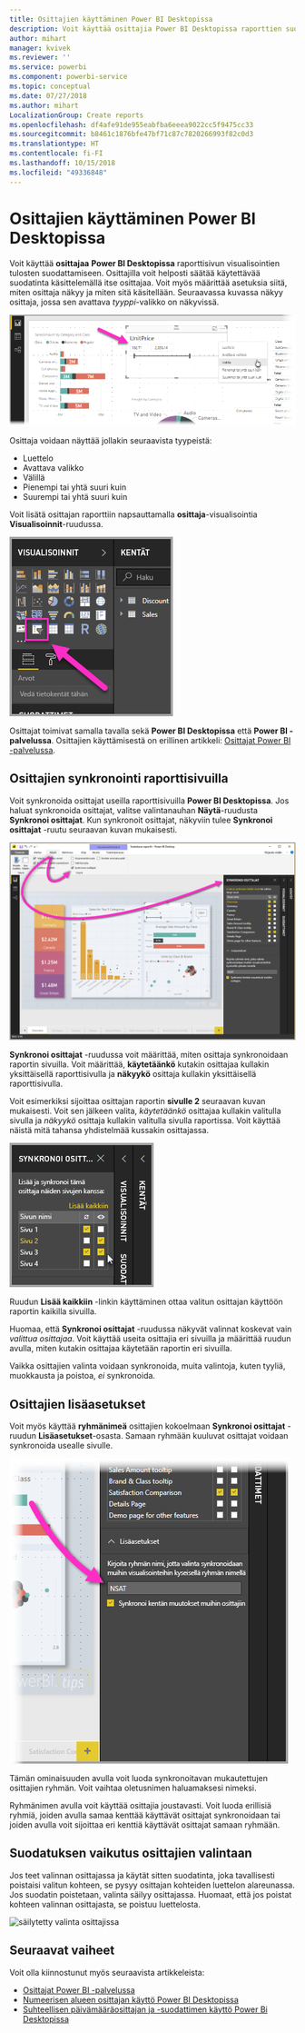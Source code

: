 ```yaml
---
title: Osittajien käyttäminen Power BI Desktopissa
description: Voit käyttää osittajia Power BI Desktopissa raporttien suodattamiseen, korostamiseen ja mukauttamiseen
author: mihart
manager: kvivek
ms.reviewer: ''
ms.service: powerbi
ms.component: powerbi-service
ms.topic: conceptual
ms.date: 07/27/2018
ms.author: mihart
LocalizationGroup: Create reports
ms.openlocfilehash: df4afe91de955eabfba6eeea9022cc5f9475cc33
ms.sourcegitcommit: b8461c1876bfe47bf71c87c7820266993f82c0d3
ms.translationtype: HT
ms.contentlocale: fi-FI
ms.lasthandoff: 10/15/2018
ms.locfileid: "49336848"
---
```

# <a name="using-slicers-power-bi-desktop"></a>Osittajien käyttäminen Power BI Desktopissa

Voit käyttää **osittajaa** **Power BI Desktopissa** raporttisivun visualisointien tulosten suodattamiseen. Osittajilla voit helposti säätää käytettävää suodatinta käsittelemällä itse osittajaa. Voit myös määrittää asetuksia siitä, miten osittaja näkyy ja miten sitä käsitellään. Seuraavassa kuvassa näkyy osittaja, jossa sen avattava *tyyppi*-valikko on näkyvissä. 

![osittajat Desktopissa](./media/desktop-slicers/desktop-slicers_01.png)

Osittaja voidaan näyttää jollakin seuraavista tyypeistä:

* Luettelo
* Avattava valikko
* Välillä
* Pienempi tai yhtä suuri kuin
* Suurempi tai yhtä suuri kuin

Voit lisätä osittajan raporttiin napsauttamalla **osittaja**-visualisointia **Visualisoinnit**-ruudussa.

![osittajan visuaalinen tyyppi](./media/desktop-slicers/desktop-slicers_02.png)

Osittajat toimivat samalla tavalla sekä **Power BI Desktopissa** että **Power BI -palvelussa**. Osittajien käyttämisestä on erillinen artikkeli: [Osittajat Power BI -palvelussa](power-bi-visualization-slicers.md).

## <a name="synchronize-slicers-across-report-pages"></a>Osittajien synkronointi raporttisivuilla

Voit synkronoida osittajat useilla raporttisivuilla **Power BI Desktopissa**. Jos haluat synkronoida osittajat, valitse valintanauhan **Näytä**-ruudusta **Synkronoi osittajat**. Kun synkronoit osittajat, näkyviin tulee **Synkronoi osittajat** -ruutu seuraavan kuvan mukaisesti.

![näytä synkronoi osittajat -ruutu](./media/desktop-slicers/desktop-slicers_03.png)

**Synkronoi osittajat** -ruudussa voit määrittää, miten osittaja synkronoidaan raportin sivuilla. Voit määrittää, **käytetäänkö** kutakin osittajaa kullakin yksittäisellä raporttisivulla ja **näkyykö** osittaja kullakin yksittäisellä raporttisivulla.

Voit esimerkiksi sijoittaa osittajan raportin **sivulle 2** seuraavan kuvan mukaisesti. Voit sen jälkeen valita, *käytetäänkö* osittajaa kullakin valitulla sivulla ja *näkyykö* osittaja kullakin valitulla sivulla raportissa. Voit käyttää näistä mitä tahansa yhdistelmää kussakin osittajassa. 

![synkronoi osittajat](./media/desktop-slicers/desktop-slicers_04.png)

Ruudun **Lisää kaikkiin** -linkin käyttäminen ottaa valitun osittajan käyttöön raportin kaikilla sivuilla.


Huomaa, että **Synkronoi osittajat** -ruudussa näkyvät valinnat koskevat vain *valittua osittajaa*. Voit käyttää useita osittajia eri sivuilla ja määrittää ruudun avulla, miten kutakin osittajaa käytetään raportin eri sivuilla. 

Vaikka osittajien valinta voidaan synkronoida, muita valintoja, kuten tyyliä, muokkausta ja poistoa, *ei* synkronoida. 

## <a name="advanced-options-for-slicers"></a>Osittajien lisäasetukset

Voit myös käyttää **ryhmänimeä** osittajien kokoelmaan **Synkronoi osittajat** -ruudun **Lisäasetukset**-osasta. Samaan ryhmään kuuluvat osittajat voidaan synkronoida usealle sivulle. 

![osittajien ryhmänimi](./media/desktop-slicers/desktop-slicers_05.png)

Tämän ominaisuuden avulla voit luoda synkronoitavan mukautettujen osittajien ryhmän. Voit vaihtaa oletusnimen haluamaksesi nimeksi. 

Ryhmänimen avulla voit käyttää osittajia joustavasti. Voit luoda erillisiä ryhmiä, joiden avulla samaa kenttää käyttävät osittajat synkronoidaan tai joiden avulla voit sijoittaa eri kenttiä käyttävät osittajat samaan ryhmään. 

## <a name="how-filtering-affects-selection-in-slicers"></a>Suodatuksen vaikutus osittajien valintaan

Jos teet valinnan osittajassa ja käytät sitten suodatinta, joka tavallisesti poistaisi valitun kohteen, se pysyy osittajan kohteiden luettelon alareunassa. Jos suodatin poistetaan, valinta säilyy osittajassa. Huomaat, että jos poistat kohteen valinnan osittajasta, se poistuu luettelosta.

![säilytetty valinta osittajissa](./media/desktop-slicers/retained-selection-in-slicers.gif)


## <a name="next-steps"></a>Seuraavat vaiheet

Voit olla kiinnostunut myös seuraavista artikkeleista:

* [Osittajat Power BI -palvelussa](power-bi-visualization-slicers.md)
* [Numeerisen alueen osittajan käyttö Power BI Desktopissa](../desktop-slicer-numeric-range.md)
* [Suhteellisen päivämääräosittajan ja -suodattimen käyttö Power Bi Desktopissa](desktop-slicer-filter-date-range.md)

